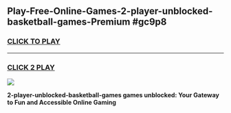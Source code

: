 
## Play-Free-Online-Games-2-player-unblocked-basketball-games-Premium #gc9p8
<h3>
<a href="https://premium.freeplayer.one?title=2-player-unblocked-basketball-games&ref=8M">CLICK TO PLAY</a></h3>
<hr>

<h3>
<a href="https://premium.freeplayer.one?title=2-player-unblocked-basketball-games&ref=8M">CLICK 2 PLAY</a>
  
</h3>

<a href="https://premium.freeplayer.one?title=2-player-unblocked-basketball-games&ref=8M"><img src="https://clearcache.store/games.png"></a>


**2-player-unblocked-basketball-games games unblocked: Your Gateway to Fun and Accessible Online Gaming**
